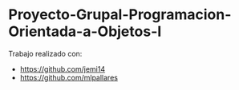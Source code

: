 # Proyecto-Grupal-Programacion-Orientada-a-Objetos-I

Trabajo realizado con:
* https://github.com/jemi14
* https://github.com/mlpallares
